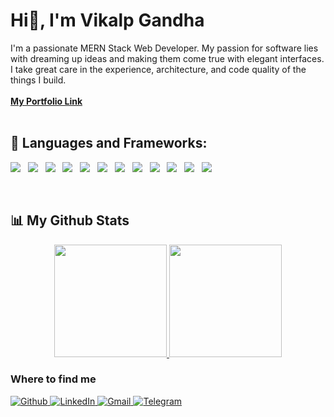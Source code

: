 <h1 align="left">Hi👋, I'm Vikalp Gandha</h1>
I'm a passionate MERN Stack Web Developer. My passion for software lies with dreaming up ideas and making them come true with elegant interfaces. I take great care in the experience, architecture, and code quality of the things I build.

<br/>
<br/>


<a href="https://vikalpgandha.vercel.app/">
    <b>My Portfolio Link</b>
</a>
<br />
<br />

## 🚀 Languages and Frameworks:

<p>
    <img src='https://img.shields.io/badge/React-20232A?style=for-the-badge&logo=react&logoColor=61DAFB' />&nbsp;&nbsp;
    <img src='https://img.shields.io/badge/Redux-593D88?style=for-the-badge&logo=redux&logoColor=white' />&nbsp;&nbsp;
    <img src='https://img.shields.io/badge/Node.js-43853D?style=for-the-badge&logo=node.js&logoColor=white' />&nbsp;&nbsp;
    <img src='https://img.shields.io/badge/Express.js-404D59?style=for-the-badge' />&nbsp;&nbsp;
    <img src='https://img.shields.io/badge/MongoDB-4EA94B?style=for-the-badge&logo=mongodb&logoColor=white' />&nbsp;&nbsp;
    <img src="https://img.shields.io/badge/Angular-DD0031?style=for-the-badge&logo=angular&logoColor=white" />&nbsp;&nbsp;
    <img src="https://img.shields.io/badge/JavaScript-F7DF1E?style=for-the-badge&logo=javascript&logoColor=black" />&nbsp;&nbsp;
    <img src="https://img.shields.io/badge/Bootstrap-563D7C?style=for-the-badge&logo=bootstrap&logoColor=whitw" />&nbsp;&nbsp;
    <img src="https://img.shields.io/badge/HTML5%20-%23e34f26.svg?&style=for-the-badge&logo=html5&logoColor=white" />&nbsp;&nbsp;
    <img src="https://img.shields.io/badge/CSS3-1572B6?&style=for-the-badge&logo=css3&logoColor=white" />&nbsp;&nbsp;
    <img src="https://img.shields.io/badge/Python-14354C?style=for-the-badge&logo=python&logoColor=white:" />&nbsp;&nbsp;
    <img src="https://img.shields.io/badge/C-00599C?style=for-the-badge&logo=c&logoColor=white;" />&nbsp;&nbsp;
</p>
<br />

## 📊 My Github Stats

<p align='center'>
<a href="https://github.com/kakkarot9712">
  <img height="180em" src="https://streak-stats.demolab.com/?user=kakkarot9712&theme=algolia&currStreakNum=2FD3EB&fire=pink&sideLabels=F00&date_format=[Y.]n.j"/>
  <img height="180em" src="https://github-readme-stats-eight-theta.vercel.app/api/top-langs/?username=kakkarot9712&layout=compact&langs_count=8&theme=algolia"/>
</a>
<br>
<h3>Where to find me</h3>
<p>
    <a href="https://github.com/kakkarot9712" target="_blank">
        <img alt="Github" src="https://img.shields.io/badge/GitHub-%2312100E.svg?&style=for-the-badge&logo=Github&logoColor=white" />
    </a> 
    <a href="https://www.linkedin.com/in/vikalp-gandha-bb9778256/" target="_blank">
        <img alt="LinkedIn" src="https://img.shields.io/badge/linkedin-%230077B5.svg?&style=for-the-badge&logo=linkedin&logoColor=white" />
    </a> 
    <a href="mailto:vikalpgandha9712@gmail.com" target="_blank">
        <img alt="Gmail" src="https://img.shields.io/badge/Gmail-D14836?style=for-the-badge&logo=gmail&logoColor=white" />
    </a>
    <a href='https://t.me/Kakkarto9712'>
        <img alt="Telegram" src="https://img.shields.io/badge/Telegram-2CA5E0?style=for-the-badge&logo=telegram&logoColor=white" />
    </a>
</p>
</p>
